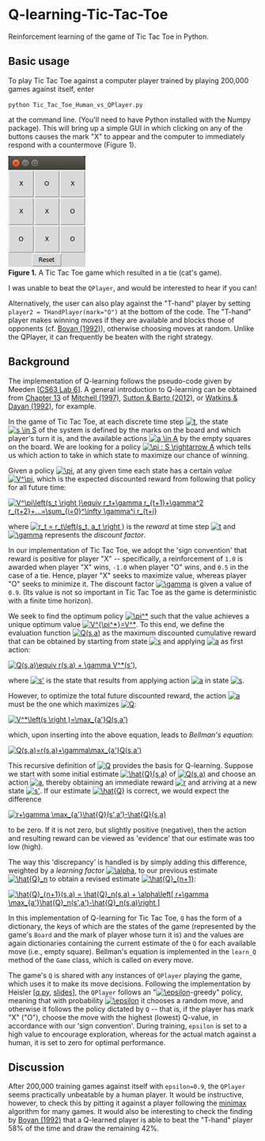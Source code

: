 # Q-learning-Tic-Tac-Toe
Reinforcement learning of the game of Tic Tac Toe in Python.

## Basic usage
To play Tic Tac Toe against a computer player trained by playing 200,000 games against itself, enter

`python Tic_Tac_Toe_Human_vs_QPlayer.py` 

at the command line. (You'll need to have Python installed with the Numpy package). This will bring up a simple GUI in which clicking on any of the buttons causes the mark "X" to appear and the computer to immediately respond with a countermove (Figure 1).

![](Images/Tic_Tac_Toe_cats_game.png)  
**Figure 1.** A Tic Tac Toe game which resulted in a tie (cat's game).

I was unable to beat the `QPlayer`, and would be interested to hear if you can!

Alternatively, the user can also play against the "T-hand" player by setting `player2 = THandPlayer(mark="O")` at the bottom of the code. The "T-hand" player makes winning moves if they are available and blocks those of opponents (cf. [Boyan (1992)](http://www.cs.cmu.edu/~jab/cv/pubs/boyan.backgammon-thesis.pdf)), otherwise choosing moves at random. Unlike the QPlayer, it can frequently be beaten with the right strategy.

## Background
The implementation of Q-learning follows the pseudo-code given by Meeden [[CS63 Lab 6](https://www.cs.swarthmore.edu/~meeden/cs63/f11/lab6.php)]. A general introduction to Q-learning can be obtained from [Chapter 13](https://www.cs.swarthmore.edu/~meeden/cs63/f11/ml-ch13.pdf) of [Mitchell (1997)](http://www.cs.cmu.edu/~tom/mlbook.html), [Sutton & Barto (2012)](http://people.inf.elte.hu/lorincz/Files/RL_2006/SuttonBook.pdf), or [Watkins & Dayan (1992)](http://www.gatsby.ucl.ac.uk/~dayan/papers/cjch.pdf), for example.

In the game of Tic Tac Toe, at each discrete time step <a href="https://www.codecogs.com/eqnedit.php?latex=t" target="_blank"><img src="https://latex.codecogs.com/gif.latex?t" title="t" /></a>, the state <a href="https://www.codecogs.com/eqnedit.php?latex=s&space;\in&space;S" target="_blank"><img src="https://latex.codecogs.com/gif.latex?s&space;\in&space;S" title="s \in S" /></a> of the system is defined by the marks on the board and which player's turn it is, and the available actions <a href="https://www.codecogs.com/eqnedit.php?latex=a&space;\in&space;A" target="_blank"><img src="https://latex.codecogs.com/gif.latex?a&space;\in&space;A" title="a \in A" /></a> by the empty squares on the board. We are looking for a policy <a href="https://www.codecogs.com/eqnedit.php?latex=\pi&space;:&space;S&space;\rightarrow&space;A" target="_blank"><img src="https://latex.codecogs.com/gif.latex?\pi&space;:&space;S&space;\rightarrow&space;A" title="\pi : S \rightarrow A" /></a> which tells us which action to take in which state to maximize our chance of winning.

Given a policy <a href="https://www.codecogs.com/eqnedit.php?latex=\pi" target="_blank"><img src="https://latex.codecogs.com/gif.latex?\pi" title="\pi" /></a>, at any given time each state has a certain _value_ <a href="https://www.codecogs.com/eqnedit.php?latex=V^\pi" target="_blank"><img src="https://latex.codecogs.com/gif.latex?V^\pi" title="V^\pi" /></a>, which is the expected discounted reward from following that policy for all future time:

<a href="https://www.codecogs.com/eqnedit.php?latex=V^\pi\left(s_t&space;\right&space;)\equiv&space;r_t&plus;\gamma&space;r_{t&plus;1}&plus;\gamma^2&space;r_{t&plus;2}&plus;...=\sum_{i=0}^\infty&space;\gamma^i&space;r_{t&plus;i}" target="_blank"><img src="https://latex.codecogs.com/gif.latex?V^\pi\left(s_t&space;\right&space;)\equiv&space;r_t&plus;\gamma&space;r_{t&plus;1}&plus;\gamma^2&space;r_{t&plus;2}&plus;...=\sum_{i=0}^\infty&space;\gamma^i&space;r_{t&plus;i}" title="V^\pi\left(s_t \right )\equiv r_t+\gamma r_{t+1}+\gamma^2 r_{t+2}+...=\sum_{i=0}^\infty \gamma^i r_{t+i}" /></a>

where <a href="https://www.codecogs.com/eqnedit.php?latex=r_t&space;=&space;r_t\left(s_t,&space;a_t&space;\right&space;)" target="_blank"><img src="https://latex.codecogs.com/gif.latex?r_t&space;=&space;r_t\left(s_t,&space;a_t&space;\right&space;)" title="r_t = r_t\left(s_t, a_t \right )" /></a> is the _reward_ at time step <a href="https://www.codecogs.com/eqnedit.php?latex=t" target="_blank"><img src="https://latex.codecogs.com/gif.latex?t" title="t" /></a> and <a href="https://www.codecogs.com/eqnedit.php?latex=\gamma" target="_blank"><img src="https://latex.codecogs.com/gif.latex?\gamma" title="\gamma" /></a> represents the _discount factor_. 

In our implementation of Tic Tac Toe, we adopt the 'sign convention' that reward is positive for player "X" -- specifically, a reinforcement of `1.0` is awarded when player "X" wins, `-1.0` when player "O" wins, and `0.5` in the case of a tie. Hence, player "X" seeks to maximize value, whereas player "O" seeks to minimize it. The discount factor <a href="https://www.codecogs.com/eqnedit.php?latex=\gamma" target="_blank"><img src="https://latex.codecogs.com/gif.latex?\gamma" title="\gamma" /></a> is given a value of `0.9`. (Its value is not so important in Tic Tac Toe as the game is deterministic with a finite time horizon).

We seek to find the optimum policy <a href="https://www.codecogs.com/eqnedit.php?latex=\pi^*" target="_blank"><img src="https://latex.codecogs.com/gif.latex?\pi^*" title="\pi^*" /></a> such that the value achieves a unique optimum value <a href="https://www.codecogs.com/eqnedit.php?latex=V^{\pi^*}=V^*" target="_blank"><img src="https://latex.codecogs.com/gif.latex?V^{\pi^*}=V^*" title="V^{\pi^*}=V^*" /></a>. To this end, we define the evaluation function <a href="https://www.codecogs.com/eqnedit.php?latex=Q(s,a)" target="_blank"><img src="https://latex.codecogs.com/gif.latex?Q(s,a)" title="Q(s,a)" /></a> as the maximum discounted cumulative reward that can be obtained by starting from state <a href="https://www.codecogs.com/eqnedit.php?latex=s" target="_blank"><img src="https://latex.codecogs.com/gif.latex?s" title="s" /></a> and applying <a href="https://www.codecogs.com/eqnedit.php?latex=a" target="_blank"><img src="https://latex.codecogs.com/gif.latex?a" title="a" /></a> as first action:

<a href="https://www.codecogs.com/eqnedit.php?latex=Q(s,a)\equiv&space;r(s,a)&space;&plus;&space;\gamma&space;V^*(s')" target="_blank"><img src="https://latex.codecogs.com/gif.latex?Q(s,a)\equiv&space;r(s,a)&space;&plus;&space;\gamma&space;V^*(s')" title="Q(s,a)\equiv r(s,a) + \gamma V^*(s')" /></a>,

where <a href="https://www.codecogs.com/eqnedit.php?latex=s'" target="_blank"><img src="https://latex.codecogs.com/gif.latex?s'" title="s'" /></a> is the state that results from applying action <a href="https://www.codecogs.com/eqnedit.php?latex=a" target="_blank"><img src="https://latex.codecogs.com/gif.latex?a" title="a" /></a> in state <a href="https://www.codecogs.com/eqnedit.php?latex=s" target="_blank"><img src="https://latex.codecogs.com/gif.latex?s" title="s" /></a>.

However, to optimize the total future discounted reward, the action <a href="https://www.codecogs.com/eqnedit.php?latex=a" target="_blank"><img src="https://latex.codecogs.com/gif.latex?a" title="a" /></a> must be the one which maximizes <a href="https://www.codecogs.com/eqnedit.php?latex=Q" target="_blank"><img src="https://latex.codecogs.com/gif.latex?Q" title="Q" /></a>:

<a href="https://www.codecogs.com/eqnedit.php?latex=V^*\left(s&space;\right&space;)=\max_{a'}Q(s,a')" target="_blank"><img src="https://latex.codecogs.com/gif.latex?V^*\left(s&space;\right&space;)=\max_{a'}Q(s,a')" title="V^*\left(s \right )=\max_{a'}Q(s,a')" /></a>

which, upon inserting into the above equation, leads to _Bellman's equation_:

<a href="https://www.codecogs.com/eqnedit.php?latex=Q(s,a)=r(s,a)&plus;\gamma\max_{a'}Q(s,a')" target="_blank"><img src="https://latex.codecogs.com/gif.latex?Q(s,a)=r(s,a)&plus;\gamma\max_{a'}Q(s,a')" title="Q(s,a)=r(s,a)+\gamma\max_{a'}Q(s,a')" /></a>

This recursive definition of <a href="https://www.codecogs.com/eqnedit.php?latex=Q" target="_blank"><img src="https://latex.codecogs.com/gif.latex?Q" title="Q" /></a> provides the basis for Q-learning. Suppose we start with some initial estimate <a href="https://www.codecogs.com/eqnedit.php?latex=\hat{Q}(s,a)" target="_blank"><img src="https://latex.codecogs.com/gif.latex?\hat{Q}(s,a)" title="\hat{Q}(s,a)" /></a> of <a href="https://www.codecogs.com/eqnedit.php?latex=Q(s,a)" target="_blank"><img src="https://latex.codecogs.com/gif.latex?Q(s,a)" title="Q(s,a)" /></a> and choose an action <a href="https://www.codecogs.com/eqnedit.php?latex=a" target="_blank"><img src="https://latex.codecogs.com/gif.latex?a" title="a" /></a>, thereby obtaining an immediate reward <a href="https://www.codecogs.com/eqnedit.php?latex=r" target="_blank"><img src="https://latex.codecogs.com/gif.latex?r" title="r" /></a> and arriving at a new state <a href="https://www.codecogs.com/eqnedit.php?latex=s'" target="_blank"><img src="https://latex.codecogs.com/gif.latex?s'" title="s'" /></a>. If our estimate <a href="https://www.codecogs.com/eqnedit.php?latex=\hat{Q}" target="_blank"><img src="https://latex.codecogs.com/gif.latex?\hat{Q}" title="\hat{Q}" /></a> is correct, we would expect the difference

<a href="https://www.codecogs.com/eqnedit.php?latex=r&plus;\gamma&space;\max_{a'}\hat{Q}(s',a')-\hat{Q}(s,a)" target="_blank"><img src="https://latex.codecogs.com/gif.latex?r&plus;\gamma&space;\max_{a'}\hat{Q}(s',a')-\hat{Q}(s,a)" title="r+\gamma \max_{a'}\hat{Q}(s',a')-\hat{Q}(s,a)" /></a>

to be zero. If it is not zero, but slightly positive (negative), then the action and resulting reward can be viewed as 'evidence' that our estimate was too low (high).

The way this 'discrepancy' is handled is by simply adding this difference, weighted by a _learning factor_ <a href="https://www.codecogs.com/eqnedit.php?latex=\alpha" target="_blank"><img src="https://latex.codecogs.com/gif.latex?\alpha" title="\alpha" /></a>, to our previous estimate <a href="https://www.codecogs.com/eqnedit.php?latex=\hat{Q}_n" target="_blank"><img src="https://latex.codecogs.com/gif.latex?\hat{Q}_n" title="\hat{Q}_n" /></a> to obtain a revised estimate <a href="https://www.codecogs.com/eqnedit.php?latex=\hat{Q}_{n&plus;1}" target="_blank"><img src="https://latex.codecogs.com/gif.latex?\hat{Q}_{n&plus;1}" title="\hat{Q}_{n+1}" /></a>:

<a href="https://www.codecogs.com/eqnedit.php?latex=\hat{Q}_{n&plus;1}(s,a)&space;=&space;\hat{Q}_n(s,a)&space;&plus;&space;\alpha\left[&space;r&plus;\gamma&space;\max_{a'}\hat{Q}_n(s',a')-\hat{Q}_n(s,a)\right&space;]" target="_blank"><img src="https://latex.codecogs.com/gif.latex?\hat{Q}_{n&plus;1}(s,a)&space;=&space;\hat{Q}_n(s,a)&space;&plus;&space;\alpha\left[&space;r&plus;\gamma&space;\max_{a'}\hat{Q}_n(s',a')-\hat{Q}_n(s,a)\right&space;]" title="\hat{Q}_{n+1}(s,a) = \hat{Q}_n(s,a) + \alpha\left[ r+\gamma \max_{a'}\hat{Q}_n(s',a')-\hat{Q}_n(s,a)\right ]" /></a>

In this implementation of Q-learning for Tic Tac Toe, `Q` has the form of a dictionary, the keys of which are the states of the game (represented by the game's `Board` and the mark of player whose turn it is) and the values are again dictionaries containing the current estimate of the `Q` for each available move (i.e., empty square). Bellman's equation is implemented in the `learn_Q` method of the `Game` class, which is called on every move. 

The game's `Q` is shared with any instances of `QPlayer` playing the game, which uses it to make its move decisions. Following the implementation by Heisler [[q.py](https://gist.github.com/fheisler/430e70fa249ba30e707f), [slides](http://slides.com/fheisler/q-learning#/)], the `QPlayer` follows an "<a href="https://www.codecogs.com/eqnedit.php?latex=\epsilon" target="_blank"><img src="https://latex.codecogs.com/gif.latex?\epsilon" title="\epsilon" /></a>-greedy" policy, meaning that with probability <a href="https://www.codecogs.com/eqnedit.php?latex=\epsilon" target="_blank"><img src="https://latex.codecogs.com/gif.latex?\epsilon" title="\epsilon" /></a> it chooses a random move, and otherwise it follows the policy dictated by `Q` -- that is, if the player has mark "X" ("O"), choose the move with the highest (lowest) Q-value, in accordance with our 'sign convention'. During training, `epsilon` is set to a high value to encourage exploration, whereas for the actual match against a human, it is set to zero for optimal performance.

## Discussion
After 200,000 training games against itself with `epsilon=0.9`, the `QPlayer` seems practically unbeatable by a human player. It would be instructive, however, to check this by pitting it against a player following the [minimax](https://en.wikipedia.org/wiki/Minimax) algorithm for many games. It would also be interesting to check the finding by [Boyan (1992)](http://www.cs.cmu.edu/~jab/cv/pubs/boyan.backgammon-thesis.pdf) that a Q-learned player is able to beat the "T-hand" player 58% of the time and draw the remaining 42%.

